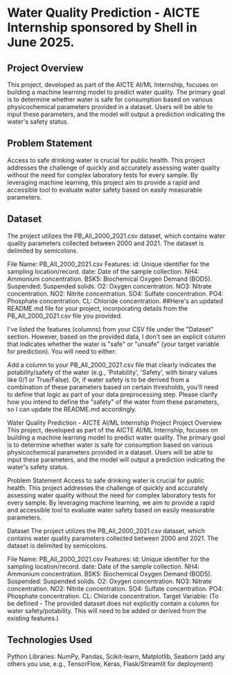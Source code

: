 # Water Quality Prediction - AICTE Internship sponsored by Shell in June 2025.
## Project Overview
This project, developed as part of the AICTE AI/ML Internship, focuses on building a machine learning model to predict water quality. The primary goal is to determine whether water is safe for consumption based on various physicochemical parameters provided in a dataset. Users will be able to input these parameters, and the model will output a prediction indicating the water's safety status.
## Problem Statement
Access to safe drinking water is crucial for public health. This project addresses the challenge of quickly and accurately assessing water quality without the need for complex laboratory tests for every sample. By leveraging machine learning, this project aim to provide a rapid and accessible tool to evaluate water safety based on easily measurable parameters.
## Dataset
The project utilizes the PB_All_2000_2021.csv dataset, which contains water quality parameters collected between 2000 and 2021.  The dataset is delimited by semicolons. 

File Name: PB_All_2000_2021.csv
Features:
id: Unique identifier for the sampling location/record. 
date: Date of the sample collection. 
NH4: Ammonium concentration. 
BSK5: Biochemical Oxygen Demand (BOD5). 
Suspended: Suspended solids. 
O2: Oxygen concentration. 
NO3: Nitrate concentration. 
NO2: Nitrite concentration. 
SO4: Sulfate concentration. 
PO4: Phosphate concentration. 
CL: Chloride concentration. 
##Here's an updated README.md file for your project, incorporating details from the PB_All_2000_2021.csv file you provided.

I've listed the features (columns) from your CSV file under the "Dataset" section. However, based on the provided data, I don't see an explicit column that indicates whether the water is "safe" or "unsafe" (your target variable for prediction). You will need to either:

Add a column to your PB_All_2000_2021.csv file that clearly indicates the potability/safety of the water (e.g., 'Potability', 'Safety', with binary values like 0/1 or True/False).
Or, if water safety is to be derived from a combination of these parameters based on certain thresholds, you'll need to define that logic as part of your data preprocessing step.
Please clarify how you intend to define the "safety" of the water from these parameters, so I can update the README.md accordingly.

Water Quality Prediction - AICTE AI/ML Internship Project
Project Overview
This project, developed as part of the AICTE AI/ML Internship, focuses on building a machine learning model to predict water quality. The primary goal is to determine whether water is safe for consumption based on various physicochemical parameters provided in a dataset. Users will be able to input these parameters, and the model will output a prediction indicating the water's safety status.

Problem Statement
Access to safe drinking water is crucial for public health. This project addresses the challenge of quickly and accurately assessing water quality without the need for complex laboratory tests for every sample. By leveraging machine learning, we aim to provide a rapid and accessible tool to evaluate water safety based on easily measurable parameters.

Dataset
The project utilizes the PB_All_2000_2021.csv dataset, which contains water quality parameters collected between 2000 and 2021.  The dataset is delimited by semicolons. 

File Name: PB_All_2000_2021.csv
Features:
id: Unique identifier for the sampling location/record. 
date: Date of the sample collection. 
NH4: Ammonium concentration. 
BSK5: Biochemical Oxygen Demand (BOD5). 
Suspended: Suspended solids. 
O2: Oxygen concentration. 
NO3: Nitrate concentration. 
NO2: Nitrite concentration. 
SO4: Sulfate concentration. 
PO4: Phosphate concentration. 
CL: Chloride concentration. 
Target Variable: (To be defined - The provided dataset does not explicitly contain a column for water safety/potability. This will need to be added or derived from the existing features.)

## Technologies Used
Python
Libraries: NumPy, Pandas, Scikit-learn, Matplotlib, Seaborn (add any others you use, e.g., TensorFlow, Keras, Flask/Streamlit for deployment)
